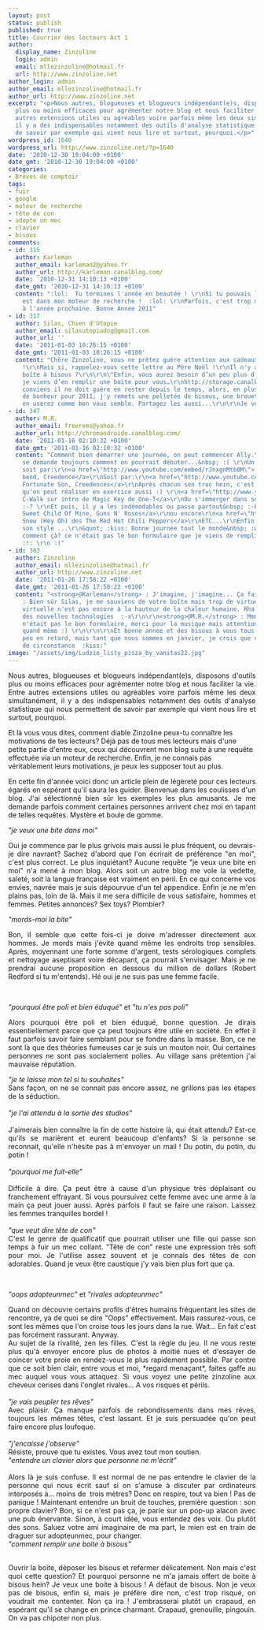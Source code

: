 ```yaml
---
layout: post
status: publish
published: true
title: Courrier des lecteurs Act 1
author:
  display_name: Zinzoline
  login: admin
  email: mllezinzoline@hotmail.fr
  url: http://www.zinzoline.net
author_login: admin
author_email: mllezinzoline@hotmail.fr
author_url: http://www.zinzoline.net
excerpt: "<p>Nous autres, blogueuses et blogueurs indépendant(e)s, disposons d'outils
  plus ou moins efficaces pour agrémenter notre blog et nous faciliter la vie. Entre
  autres extensions utiles ou agréables voire parfois même les deux simultanément,
  il y a des indispensables notamment des outils d'analyse statistique qui nous permettent
  de savoir par exemple qui vient nous lire et surtout, pourquoi.</p>"
wordpress_id: 1640
wordpress_url: http://www.zinzoline.net/?p=1640
date: '2010-12-30 19:04:00 +0100'
date_gmt: '2010-12-30 19:04:00 +0100'
categories:
- Brèves de comptoir
tags:
- fuir
- google
- moteur de recherche
- tête de con
- adopte un mec
- clavier
- bisous
comments:
- id: 315
  author: Karleman
  author_email: karleman2@yahoo.fr
  author_url: http://karleman.canalblog.com/
  date: '2010-12-31 14:10:13 +0100'
  date_gmt: '2010-12-31 14:10:13 +0100'
  content: ":lol:  Tu termines l'année en beautée ! \r\nSi tu pouvais lire ce qui
    est dans mon moteur de recherche !  :lol: \r\nParfois, c'est trop marrant. \r\nBisous
    à l'année prochaine. Bonne Année 2011"
- id: 317
  author: Silas, Chien d'Utopie
  author_email: silasutopiadog@gmail.com
  author_url: ''
  date: '2011-01-03 10:26:15 +0100'
  date_gmt: '2011-01-03 10:26:15 +0100'
  content: "Chère Zinzoline, vous ne prêtez guère attention aux cadeaux du père Noël
    !\r\nMais si, rappelez-vous cette lettre au Père Noël !\r\nIl n'y avait pas une
    boîte à bisous ?\r\n\r\n\"Enfin, vous aurez besoin d’un peu plus d’un bisou, alors
    je viens d’en remplir une boite pour vous…\r\nhttp://storage.canalblog.com/79/75/364077/36285864.jpg\"\r\n\r\nJ'en
    conviens il ne doit guère en rester depuis le temps, alors, en plus de mes vœux
    de bonheur pour 2011, j'y remets une pelletée de bisous, une brouettée même. Vous
    en userez comme bon vous semble. Partagez les aussi...\r\n\r\nJe vous embrasse.\r\n\r\nSilas"
- id: 347
  author: M.R.
  author_email: freerems@yahoo.fr
  author_url: http://chromandroide.canalblog.com/
  date: '2011-01-16 02:10:32 +0100'
  date_gmt: '2011-01-16 02:10:32 +0100'
  content: "Comment bien démarrer une journée, on peut commencer Ally.\r\nMais on
    se demande toujours comment on pourrait débuter...&nbsp; :( \r\nUn normand commençait
    soit par:\r\n<a href=\"http://www.youtube.com/embed/rJnxgnMtb0M\"> Up around the
    bend, Creedence</a>\r\nSoit par:\r\n<a href=\"http://www.youtube.com/embed/JBfjU3_XOaA\">
    Fortunate Son, Creedences</a>\r\nAprès chacun son truc hein, c'est qu'une &quot;intro&quot;
    qu'on peut réaliser en exercice aussi :) \r\n<a href=\"http://www.youtube.com/embed/e5oSMLNqowA\">
    C-Walk sur intro de Magic Key de One-T</a>\r\nOu s'immerger dans son ambiance&nbsp;
    :-? \r\nEt puis, il y a les indémodables ou passe partout&nbsp; :-P \r\n<a href=\"http://www.youtube.com/embed/JmhYbLL8M5w\">
    Sweet Child Of Mine, Guns N' Roses</a>\r\nou encore\r\n<a href=\"http://www.youtube.com/watch?v=yuFI5KSPAt4\">
    Snow (Hey Oh) des The Red Hot Chili Peppers</a>\r\nETC...\r\nEnfin bref... :O\r\nChacun
    son style ...\r\n&quot; :kiss: Bonne journée tout le monde&nbsp; :wink: \r\nps:\r\nQuoi,
    comment çà? ce n'était pas le bon formulaire que je viens de remplir là&nbsp;
    :!: \r\n :("
- id: 383
  author: Zinzoline
  author_email: mllezinzoline@hotmail.fr
  author_url: http://www.zinzoline.net
  date: '2011-01-26 17:58:22 +0100'
  date_gmt: '2011-01-26 17:58:22 +0100'
  content: "<strong>@Karleman</strong> : J'imagine, j'imagine... Ça fait peur hein?\r\n\r\n<strong>@Silas</strong>
    : Bien sûr Silas, je me souviens de votre boîte mais trop de virtuel. La tendresse
    virtuelle n'est pas encore à la hauteur de la chaleur humaine. Rha... Les limites
    des nouvelles technologies  :-x\r\n\r\n<strong>@M.R.</strong> : Mmm... Non ce
    n'était pas le bon formulaire, merci pour la musique mais attention au hors sujet
    quand même :) \r\n\r\n\r\nEt bonne année et des bisous à vous tous ! Je suis un
    peu en retard, mais tant que nous sommes en janvier, je crois que c'est toujours
    de circonstance  :kiss:"
image: "/assets/img/Ludzie_listy_pisza_by_vanitas22.jpg"
---
```

<p style="text-align: justify;">Nous autres, blogueuses et blogueurs indépendant(e)s, disposons d'outils plus ou moins efficaces pour agrémenter notre blog et nous faciliter la vie. Entre autres extensions utiles ou agréables voire parfois même les deux simultanément, il y a des indispensables notamment des outils d'analyse statistique qui nous permettent de savoir par exemple qui vient nous lire et surtout, pourquoi.<a id="more"></a><a id="more-1640"></a></p>
<p>Et là vous vous dites, comment diable Zinzoline peux-tu connaître les motivations de tes lecteurs? Déjà pas de tous mes lecteurs mais d'une petite partie d'entre eux, ceux qui découvrent mon blog suite à une requête effectuée via un moteur de recherche. Enfin, je ne connais pas véritablement leurs motivations, je peux les supposer tout au plus.</p>
<p style="text-align: justify;">En cette fin d'année voici donc un article plein de légèreté pour ces lecteurs égarés en espérant qu'il saura les guider. Bienvenue dans les coulisses d'un blog. J'ai sélectionné bien sûr les exemples les plus amusants. Je me demande parfois comment certaines personnes arrivent chez moi en tapant de telles requêtes. Mystère et boule de gomme.</p>
<p><em>"je veux une bite dans moi"</em></p>
<p style="text-align: justify;"><em> </em>Oui je commence par le plus grivois mais aussi le plus fréquent, ou devrais-je dire navrant? Sachez d'abord que l'on écrirait de préférence "en moi", c'est plus correct. Le plus inquiétant? Aucune requête "je veux une bite en moi" n'a mené à mon blog. Alors soit un autre blog me vole la vedette, saleté, soit la langue française est vraiment en péril. En ce qui concerne vos envies, navrée mais je suis dépourvue d'un tel appendice. Enfin je ne m'en plains pas, loin de là. Mais il me sera difficile de vous satisfaire, hommes et femmes. Petites annonces? Sex toys? Plombier?</p>
<p style="text-align: justify;"><em>"mords-moi la bite"</em></p>
<p style="text-align: justify;"><em> </em>Bon, il semble que cette fois-ci je doive m'adresser directement aux hommes. Je mords mais j'évite quand même les endroits trop sensibles. Après, moyennant une forte somme d'argent, tests sérologiques complets et nettoyage aseptisant voire décapant, ça pourrait s'envisager. Mais je ne prendrai aucune proposition en dessous du million de dollars (Robert Redford si tu m'entends). Hé oui je ne suis pas une femme facile.</p>
<p style="text-align: justify;">&nbsp;</p>
<p style="text-align: justify;"><em>"pourquoi être poli et bien éduqué"</em> et <em>"tu n'es pas poli"</em></p>
<p style="text-align: justify;">Alors pourquoi être poli et bien éduqué, bonne question. Je dirais essentiellement parce que ça peut toujours être utile en société. En effet il faut parfois savoir faire semblant pour se fondre dans la masse. Bon, ce ne sont là que des théories fumeuses car je suis un mouton noir. Oui certaines personnes ne sont pas socialement polies. Au village sans prétention j'ai mauvaise réputation.</p>
<div id="_mcePaste" style="text-align: justify;"><em>"je te laisse mon tel si tu souhaites"</em></div>
<div style="text-align: justify;">Sans façon, on ne se connait pas encore assez, ne grillons pas les étapes de la séduction.</div>
<div style="text-align: justify;"><em><br />"je l'ai attendu à la sortie des studios"</em></div>
<div style="text-align: justify;"><em> <br /></em>J'aimerais bien connaître la fin de cette histoire là, qui était attendu? Est-ce qu'ils se marièrent et eurent beaucoup d'enfants? Si la personne se reconnait, qu'elle n'hésite pas à m'envoyer un mail ! Du potin, du potin, du potin !</div>
<div style="text-align: justify;"><em><br />"pourquoi me fuit-elle"</em></div>
<div style="text-align: justify;"><em> <br /></em>Difficile à dire. Ça peut être à cause d'un physique très déplaisant ou franchement effrayant. Si vous poursuivez cette femme avec une arme à la main ça peut jouer aussi. Après parfois il faut se faire une raison. Laissez les femmes tranquilles bordel !</div>
<div style="text-align: justify;"><em><br />"que veut dire tête de con"</em></div>
<div style="text-align: justify;">C'est le genre de qualificatif que pourrait utiliser une fille qui passe son temps à fuir un mec collant. "Tête de con" reste une expression très soft pour moi. Je l'utilise assez souvent et je connais des têtes de con adorables. Quand je veux être caustique j'y vais bien plus fort que ça.</div>
<p style="text-align: justify;">&nbsp;</p>
<p style="text-align: justify;"><em>"oops adopteunmec"</em> et <em>"rivales adopteunmec"</em></p>
<div style="text-align: justify;">Quand on découvre certains profils d'êtres humains fréquentant les sites de rencontre, ya de quoi se dire "Oops" effectivement. Mais rassurez-vous, ce sont les mêmes que l'on croise tous les jours dans la rue. Wait... En fait c'est pas forcément rassurant. Anyway.</div>
<div style="text-align: justify;">Au sujet de la rivalité, zen les filles. C'est la règle du jeu. Il ne vous reste plus qu'à envoyer encore plus de photos à moitié nues et d'essayer de coincer votre proie en rendez-vous le plus rapidement possible. Par contre que ce soit bien clair, entre vous et moi, *regard menaçant*, faites gaffe au mec auquel vous vous attaquez. Si vous voyez une petite zinzoline aux cheveux cerises dans l'onglet rivales... A vos risques et périls.</div>
<div style="text-align: justify;"><em><br />"je vais peupler tes rêves"</em></div>
<div style="text-align: justify;">
<div>Avec plaisir. Ça manque parfois de rebondissements dans mes rêves, toujours les mêmes têtes, c'est lassant. Et je suis persuadée qu'on peut faire encore plus loufoque.</div>
</div>
<div style="text-align: justify;"><em><br />"j'encaisse j'observe"</em></div>
<div style="text-align: justify;">Résiste, prouve que tu existes. Vous avez tout mon soutien.</div>
<div style="text-align: justify;">
<div style="font-style: italic;"><span style="font-style: normal;"><em>"entendre un clavier alors que personne ne m'écrit"</em></span></div>
<div style="font-style: italic;"><span style="font-style: normal;"><br />Alors là je suis confuse. Il est normal de ne pas entendre le clavier de la personne qui nous écrit sauf si on s'amuse à discuter par ordinateurs interposés à... moins de  trois mètres? Donc on respire, tout va bien ! Pas de panique ! Maintenant entendre un bruit de touches, première question : son propre clavier? Bon, si ce n'est pas ça, je parie sur un pop-up alacon avec une pub énervante. Sinon, à court idée, vous entendez des voix. Ou plutôt des sons. Saluez votre ami imaginaire de ma part, le mien est en train de draguer sur adopteunmec, pour changer.</span></div>
<div style="text-align: justify;">
<div style="display: inline !important;"><em>"comment remplir une boite à bisous"<br /></em></div>
<div style="display: inline !important;"><em><br /></em></div>
<p>Ouvrir la boite, déposer les bisous et refermer délicatement. Non mais c'est quoi cette question? Et pourquoi personne ne m'a jamais offert de boite à bisous hein? Je veux une boite à bisous ! A défaut de bisous. Non je veux pas de bisous, enfin si, mais je préfère dire non, c'est trop risqué, on voudrait me contenter. Non ça ira ! J'embrasserai plutôt un crapaud, en espérant qu'il se change en prince charmant. Crapaud, grenouille, pingouin. On va pas chipoter non plus.</p></div>
</div>
